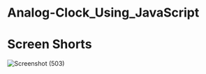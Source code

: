 # Analog-Clock_Using_JavaScript
# Screen Shorts
![Screenshot (503)](https://user-images.githubusercontent.com/93989396/219439149-7ba33f51-7668-4228-9c21-9f6c59e38f18.png)
